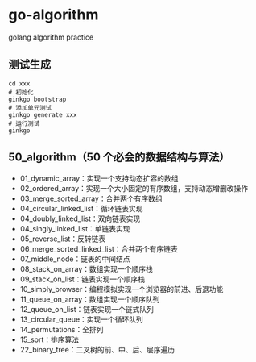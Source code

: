 # go-algorithm

golang algorithm practice

## 测试生成

```
cd xxx
# 初始化
ginkgo bootstrap
# 添加单元测试
ginkgo generate xxx
# 运行测试
ginkgo
```

## 50_algorithm（50 个必会的数据结构与算法）

- 01_dynamic_array：实现一个支持动态扩容的数组
- 02_ordered_array：实现一个大小固定的有序数组，支持动态增删改操作
- 03_merge_sorted_array：合并两个有序数组
- 04_circular_linked_list：循环链表实现
- 04_doubly_linked_list：双向链表实现
- 04_singly_linked_list：单链表实现
- 05_reverse_list：反转链表
- 06_merge_sorted_linked_list：合并两个有序链表
- 07_middle_node：链表的中间结点
- 08_stack_on_array：数组实现一个顺序栈
- 09_stack_on_list：链表实现一个顺序栈
- 10_simply_browser：编程模拟实现一个浏览器的前进、后退功能
- 11_queue_on_array：数组实现一个顺序队列
- 12_queue_on_list：链表实现一个链式队列
- 13_circular_queue：实现一个循环队列
- 14_permutations：全排列
- 15_sort：排序算法
- 22_binary_tree：二叉树的前、中、后、层序遍历
